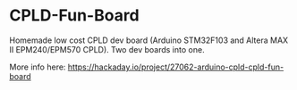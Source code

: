 # CPLD-Fun-Board
Homemade low cost CPLD dev board (Arduino STM32F103 and Altera MAX II EPM240/EPM570 CPLD). Two dev boards into one. 

More info here: https://hackaday.io/project/27062-arduino-cpld-cpld-fun-board
